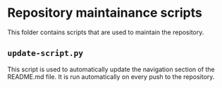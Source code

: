 # Repository maintainance scripts

This folder contains scripts that are used to maintain the repository.

## `update-script.py`

This script is used to automatically update the navigation section of the README.md file. It is run automatically on every push to the repository.
